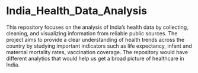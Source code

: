# India_Health_Data_Analysis
This repository focuses on the analysis of India’s health data by collecting, cleaning, and visualizing information from reliable public sources. The project aims to provide a clear understanding of health trends across the country by studying important indicators such as life expectancy, infant and maternal mortality rates, vaccination coverage. The repository would have different analytics that would help us get a broad picture of healthcare in India.
